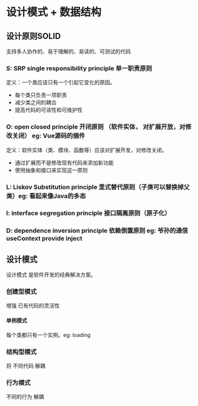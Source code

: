 # 设计模式 + 数据结构

## 设计原则SOLID

支持多人协作的、易于理解的、易读的、可测试的代码

### S: SRP single responsibility principle 单一职责原则

定义：一个类应该只有一个引起它变化的原因。

* 每个类只负责一项职责
* 减少类之间的耦合
* 提高代码的可读性和可维护性

### O: open closed principle 开闭原则 （软件实体， 对扩展开放，对修改关闭） eg: Vue源码的插件

定义：软件实体（类、模块、函数等）应该对扩展开发，对修改关闭。

* 通过扩展而不是修改现有代码来添加新功能
* 使用抽象和接口来实现这一原则

### L: Liskov Substitution principle 里式替代原则（子类可以替换掉父类）eg: 看起来像Java的多态

### I: interface segregation principle 接口隔离原则（原子化）

### D: dependence inversion principle 依赖倒置原则 eg: 爷孙的通信 useContext provide inject

## 设计模式

设计模式 是软件开发的经典解决方案。

### 创建型模式

增强 已有代码的灵活性

#### 单例模式

每个类都只有一个实例。eg: loading

### 结构型模式

将 不同代码 解耦

### 行为模式

不同的行为 解耦
